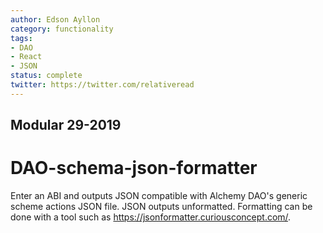 ```yaml
---
author: Edson Ayllon
category: functionality
tags:
- DAO
- React
- JSON
status: complete
twitter: https://twitter.com/relativeread
---
```


## Modular 29-2019

# DAO-schema-json-formatter

Enter an ABI and outputs JSON compatible with Alchemy DAO's generic scheme actions JSON file. JSON outputs unformatted. Formatting can be done with a tool such as https://jsonformatter.curiousconcept.com/.
